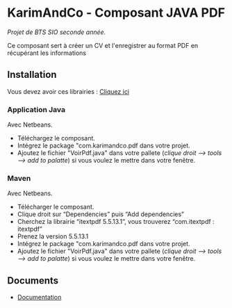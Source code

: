 # KarimAndCo - Composant JAVA PDF

*Projet de BTS SIO seconde année.*

Ce composant sert à créer un CV et l'enregistrer au format PDF en récupérant les informations 

## Installation

Vous devez avoir ces librairies : [Cliquez ici](https://drive.google.com/drive/folders/1SffbFEgjzfLVLia0XcM6A5xaVZoLIS67?usp=sharing)

### Application Java

Avec Netbeans.

* Téléchargez le composant.
* Intégrez le package "com.karimandco.pdf dans votre projet.
* Ajoutez le fichier "VoirPdf.java" dans votre pallete (*clique droit --> tools --> add to palatte*) si vous voulez le mettre dans votre fenêtre.

### Maven

Avec Netbeans.

* Télécharger le composant.
* Clique droit sur “Dependencies” puis “Add dependencies”
* Cherchez la librairie “itextpdf 5.5.13.1”, vous trouverez “com.itextpdf : itextpdf”
* Prenez la version 5.5.13.1
* Intégrez le package "com.karimandco.pdf dans votre projet.
* Ajoutez le fichier "VoirPdf.java" dans votre pallete (*clique droit --> tools --> add to palatte*) si vous voulez le mettre dans votre fenêtre.

## Documents

* [Documentation](https://docs.google.com/document/d/119Ruata1XwvecIp7XuenZ_cP0t_y3ueiwdJiSaINICg/edit?usp=sharing)
